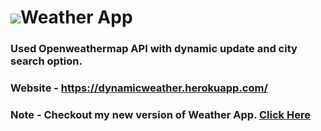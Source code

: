 # <img src="public/image/favicon.ico"></img>Weather App 
### Used Openweathermap API with dynamic update and city search option.
### Website - https://dynamicweather.herokuapp.com/

### Note - Checkout my new version of Weather App. [Click Here](https://github.com/ksalokya/weather_v2)
